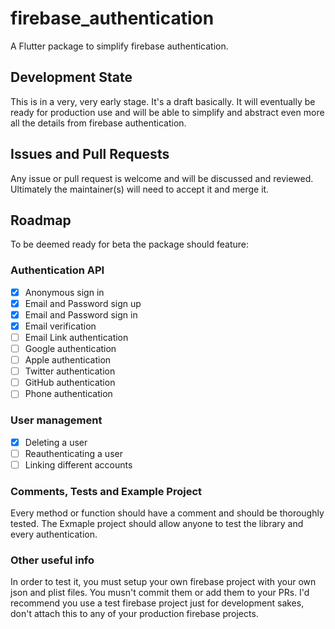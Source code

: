 # firebase_authentication

A Flutter package to simplify firebase authentication.

## Development State

This is in a very, very early stage. It's a draft basically. It will eventually be ready for production use and will be able to simplify and abstract even more all the details from firebase authentication.

## Issues and Pull Requests
Any issue or pull request is welcome and will be discussed and reviewed. Ultimately the maintainer(s) will need to accept it and merge it.

## Roadmap
To be deemed ready for beta the package should feature:

### Authentication API

- [x] Anonymous sign in
- [x] Email and Password sign up 
- [x] Email and Password sign in
- [x] Email verification
- [ ] Email Link authentication
- [ ] Google authentication
- [ ] Apple authentication
- [ ] Twitter authentication
- [ ] GitHub authentication
- [ ] Phone authentication

### User management
- [x] Deleting a user
- [ ] Reauthenticating a user
- [ ] Linking different accounts

### Comments, Tests and Example Project
Every method or function should have a comment and should be thoroughly tested. The Exmaple project should allow anyone to test the library and every authentication.

### Other useful info
In order to test it, you must setup your own firebase project with your own json and plist files. You musn't commit them or add them to your PRs. I'd recommend you use a test firebase project just for development sakes, don't attach this to any of your production firebase projects.

